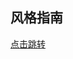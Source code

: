 <!--
 * @Author: Shaw
 * @Date: 2021-06-16 10:31:03
 * @Description: Vue规范
 * @LastEditors: Shaw
 * @LastEditTime: 2021-06-18 15:10:52
-->

## 风格指南

[点击跳转](https://cn.vuejs.org/v2/style-guide/index.html)

